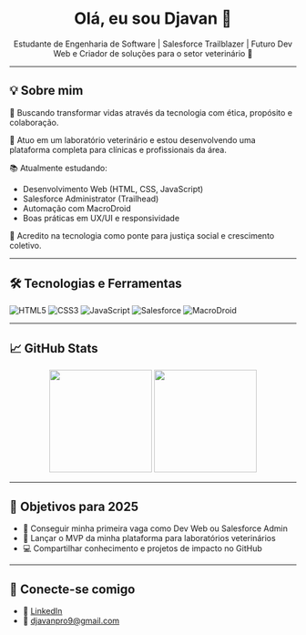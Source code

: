 <h1 align="center">Olá, eu sou Djavan 👋</h1>

<p align="center">
  Estudante de Engenharia de Software | Salesforce Trailblazer | Futuro Dev Web e Criador de soluções para o setor veterinário 🚀
</p>

---

## 💡 Sobre mim

🎯 Buscando transformar vidas através da tecnologia com ética, propósito e colaboração.

🐾 Atuo em um laboratório veterinário e estou desenvolvendo uma plataforma completa para clínicas e profissionais da área.

📚 Atualmente estudando:
- Desenvolvimento Web (HTML, CSS, JavaScript)
- Salesforce Administrator (Trailhead)
- Automação com MacroDroid
- Boas práticas em UX/UI e responsividade

🤝 Acredito na tecnologia como ponte para justiça social e crescimento coletivo.

---

## 🛠️ Tecnologias e Ferramentas

![HTML5](https://img.shields.io/badge/HTML5-E34F26?style=flat&logo=html5&logoColor=white)
![CSS3](https://img.shields.io/badge/CSS3-1572B6?style=flat&logo=css3&logoColor=white)
![JavaScript](https://img.shields.io/badge/JavaScript-F7DF1E?style=flat&logo=javascript&logoColor=black)
![Salesforce](https://img.shields.io/badge/Salesforce-00A1E0?style=flat&logo=salesforce&logoColor=white)
![MacroDroid](https://img.shields.io/badge/MacroDroid-A83F24?style=flat&logo=android&logoColor=white)

---

## 📈 GitHub Stats

<div align="center">
  <img height="180em" src="https://github-readme-stats.vercel.app/api?username=djavancaetano&show_icons=true&theme=gruvbox&hide_title=true"/>
  <img height="180em" src="https://github-readme-stats.vercel.app/api/top-langs/?username=djavancaetano&layout=compact&theme=gruvbox"/>
</div>

---

## 🌱 Objetivos para 2025

- 🚀 Conseguir minha primeira vaga como Dev Web ou Salesforce Admin
- 🐾 Lançar o MVP da minha plataforma para laboratórios veterinários
- 💻 Compartilhar conhecimento e projetos de impacto no GitHub

---

## 🤝 Conecte-se comigo

- 💼 [LinkedIn](https://www.linkedin.com/in/seu-usuario-aqui)
- 📧 djavanpro9@gmail.com 
